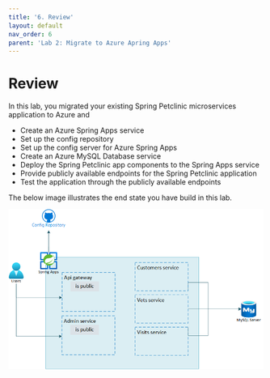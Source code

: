```yaml
---
title: '6. Review'
layout: default
nav_order: 6
parent: 'Lab 2: Migrate to Azure Apring Apps'
---
```


# Review

In this lab, you migrated your existing Spring Petclinic microservices application to Azure and
- Create an Azure Spring Apps service
- Set up the config repository
- Set up the config server for Azure Spring Apps
- Create an Azure MySQL Database service
- Deploy the Spring Petclinic app components to the Spring Apps service
- Provide publicly available endpoints for the Spring Petclinic application
- Test the application through the publicly available endpoints

The below image illustrates the end state you have build in this lab.

![lab 2 overview](../images/asa-openlab-2.png)
